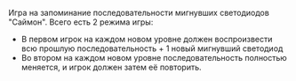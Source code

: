 Игра на запоминание последовательности 
мигнувших светодиодов "Саймон".
Всего есть 2 режима игры:
- В первом игрок на каждом новом уровне должен воспроизвести 
всю прошлую последовательность + 1 новый мигнувший светодиод 
- Во втором на каждом новом уровне последовательность полностью 
меняется, и игрок должен затем её повторить.